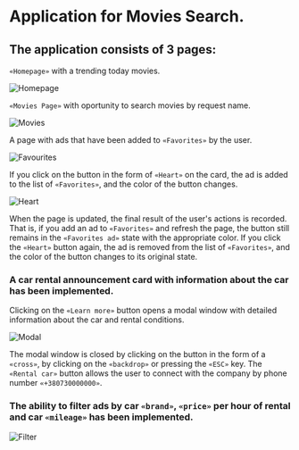 # Application for Movies Search.

## The application consists of 3 pages:

`«Homepage»` with a trending today movies.

![Homepage]()

`«Movies Page»` with oportunity to search movies by request name.

![Movies]()

A page with ads that have been added to `«Favorites»` by the user.

![Favourites](./assets/favourites.png)

If you click on the button in the form of `«Heart»` on the card, the ad is added
to the list of `«Favorites»`, and the color of the button changes.

![Heart](./assets/heart.png)

When the page is updated, the final result of the user's actions is recorded.
That is, if you add an ad to `«Favorites»` and refresh the page, the button
still remains in the `«Favorites ad»` state with the appropriate color. If you
click the `«Heart»` button again, the ad is removed from the list of
`«Favorites»`, and the color of the button changes to its original state.

### A car rental announcement card with information about the car has been implemented.

Clicking on the `«Learn more»` button opens a modal window with detailed
information about the car and rental conditions.

![Modal](./assets/modal.png)

The modal window is closed by clicking on the button in the form of a `«cross»`,
by clicking on the `«backdrop»` or pressing the `«ESC»` key. The `«Rental car»`
button allows the user to connect with the company by phone number
`«+380730000000»`.

### The ability to filter ads by car `«brand»`, `«price»` per hour of rental and car `«mileage»` has been implemented.

![Filter](./assets/filter.png)
